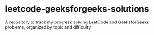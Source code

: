 # leetcode-geeksforgeeks-solutions
A repository to track my progress solving LeetCode and GeeksforGeeks problems, organized by topic and difficulty
